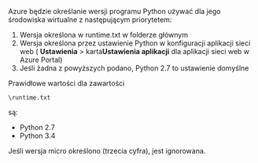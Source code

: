 Azure będzie określanie wersji programu Python używać dla jego środowiska wirtualne z następującym priorytetem:

1. Wersja określona w runtime.txt w folderze głównym
1. Wersja określona przez ustawienie Python w konfiguracji aplikacji sieci web ( **Ustawienia** > karta**Ustawienia aplikacji** dla aplikacji sieci web w Azure Portal)
1. Jeśli żadna z powyższych podano, Python 2.7 to ustawienie domyślne

Prawidłowe wartości dla zawartości 

    \runtime.txt

są:

- Python 2.7
- Python 3.4

Jeśli wersja micro określono (trzecia cyfra), jest ignorowana.
